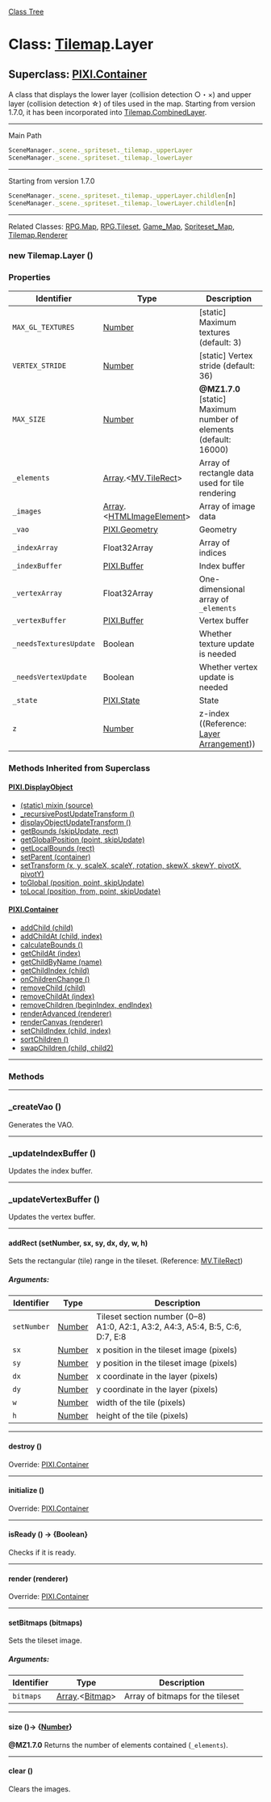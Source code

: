 [Class Tree](index.md)

# Class: [Tilemap](Tilemap.md).Layer

## Superclass: [PIXI.Container](PIXI.Container.md)

A class that displays the lower layer (collision detection ○・×) and upper layer (collision detection ☆) of tiles used in the map. 
Starting from version 1.7.0, it has been incorporated into [Tilemap.CombinedLayer](Tilemap.CombinedLayer.md).

---

Main Path
```js
SceneManager._scene._spriteset._tilemap._upperLayer
SceneManager._scene._spriteset._tilemap._lowerLayer
```

---

Starting from version 1.7.0
```js
SceneManager._scene._spriteset._tilemap._upperLayer.childlen[n]
SceneManager._scene._spriteset._tilemap._lowerLayer.childlen[n]
```

---

Related Classes: [RPG.Map](RPG.Map.md), [RPG.Tileset](RPG.Tileset.md), [Game_Map](Game_Map.md), [Spriteset_Map](Spriteset_Map.md),
[Tilemap.Renderer](Tilemap.Renderer.md)

### new Tilemap.Layer ()

### Properties

| Identifier | Type | Description |
| --- | --- | --- |
| `MAX_GL_TEXTURES` | [Number](Number.md) | [static] Maximum textures (default: 3) |
| `VERTEX_STRIDE` | [Number](Number.md) | [static] Vertex stride (default: 36) |
| `MAX_SIZE` | [Number](Number.md) | **@MZ1.7.0** [static] Maximum number of elements (default: 16000) |
| `_elements` | [Array](Array.md).&lt;[MV.TileRect](MV.TileRect.md)&gt;  | Array of rectangle data used for tile rendering |
| `_images` | [Array](Array.md).&lt;[HTMLImageElement](https://developer.mozilla.org/en-US/docs/Web/API/HTMLImageElement)&gt;  | Array of image data |
| `_vao` | [PIXI.Geometry](http://pixijs.download/v5.3.12/docs/PIXI.Geometry.html) | Geometry |
| `_indexArray` | Float32Array | Array of indices |
| `_indexBuffer` | [PIXI.Buffer](http://pixijs.download/v5.3.12/docs/PIXI.Buffer.html) | Index buffer |
| `_vertexArray` | Float32Array | One-dimensional array of `_elements` |
| `_vertexBuffer` | [PIXI.Buffer](http://pixijs.download/v5.3.12/docs/PIXI.Buffer.html) | Vertex buffer |
| `_needsTexturesUpdate` | Boolean | Whether texture update is needed |
| `_needsVertexUpdate` | Boolean | Whether vertex update is needed |
| `_state` | [PIXI.State](http://pixijs.download/v5.3.12/docs/PIXI.State.html) | State |
| `z` | [Number](Number.md) | z-index ((Reference: [Layer Arrangement](Tilemap.md#layer-arrangement)))|

### Methods Inherited from Superclass

#### [PIXI.DisplayObject](PIXI.DisplayObject.md)

* [(static) mixin (source)](PIXI.DisplayObject.md#static-mixin-source)
* [\_recursivePostUpdateTransform ()](PIXI.DisplayObject.md#_recursivepostupdatetransform-)
* [displayObjectUpdateTransform ()](PIXI.DisplayObject.md#displayobjectupdatetransform-)
* [getBounds (skipUpdate, rect)](PIXI.DisplayObject.md#getbounds-skipupdate-rect--pixirectangle)
* [getGlobalPosition (point, skipUpdate)](PIXI.DisplayObject.md#getglobalposition-point-skipupdate--pixipoint)
* [getLocalBounds (rect)](PIXI.DisplayObject.md#getlocalbounds-rect--pixirectangle)
* [setParent (container)](PIXI.DisplayObject.md#setparent-container--pixicontainer)
* [setTransform (x, y, scaleX, scaleY, rotation, skewX, skewY, pivotX, pivotY)](PIXI.DisplayObject.md#settransform-x-y-scalex-scaley-rotation-skewx-skewy-pivotx-pivoty--pixidisplayobject)
* [toGlobal (position, point, skipUpdate)](PIXI.DisplayObject.md#toglobal-position-point-skipupdate--pixipoint)
* [toLocal (position, from, point, skipUpdate)](PIXI.DisplayObject.md#tolocal-position-from-point-skipupdate--pixipoint)

#### [PIXI.Container](PIXI.Container.md)

* [addChild (child) ](PIXI.Container.md#addchild-child--pixidisplayobject)
* [addChildAt (child, index)](PIXI.Container.md#addchildat-child-index--pixidisplayobject)
* [calculateBounds ()](PIXI.Container.md#calculatebounds-)
* [getChildAt (index)](PIXI.Container.md#getchildat-index--pixidisplayobject)
* [getChildByName (name)](PIXI.Container.md#getchildbyname-name--pixidisplayobject)
* [getChildIndex (child)](PIXI.Container.md#getchildindex-child--pixidisplayobject)
* [onChildrenChange ()](PIXI.Container.md#onchildrenchange-)
* [removeChild (child)](PIXI.Container.md#removechild-child--pixidisplayobject)
* [removeChildAt (index)](PIXI.Container.md#removechildat-index--pixidisplayobject)
* [removeChildren (beginIndex, endIndex)](PIXI.Container.md#removechildren-beginindex-endindex--arraypixidisplayobject)
* [renderAdvanced (renderer)](PIXI.Container.md#renderadvanced-renderer)
* [renderCanvas (renderer)](PIXI.Container.md#rendercanvas-renderer)
* [setChildIndex (child, index)](PIXI.Container.md#setchildindex-child-index)
* [sortChildren ()](PIXI.Container.md#sortchildren-)
* [swapChildren (child, child2)](PIXI.Container.md#swapchildren-child-child2)

---

### Methods

---

### _createVao ()
Generates the VAO.

---

### _updateIndexBuffer ()
Updates the index buffer.

---

### _updateVertexBuffer ()
Updates the vertex buffer.

---

#### addRect (setNumber, sx, sy, dx, dy, w, h)
Sets the rectangular (tile) range in the tileset. (Reference: [MV.TileRect](MV.TileRect.md))

##### Arguments:

| Identifier | Type | Description |
| --- | --- | --- |
| `setNumber` | [Number](Number.md) | Tileset section number (0–8)<br />A1:0, A2:1, A3:2, A4:3, A5:4, B:5, C:6, D:7, E:8 |
| `sx` | [Number](Number.md) | x position in the tileset image (pixels) |
| `sy` | [Number](Number.md) | y position in the tileset image (pixels) |
| `dx` | [Number](Number.md) | x coordinate in the layer (pixels) |
| `dy` | [Number](Number.md) | y coordinate in the layer (pixels) |
| `w` | [Number](Number.md) | width of the tile (pixels) |
| `h` | [Number](Number.md) | height of the tile (pixels) |

---

#### destroy ()
Override: [PIXI.Container](PIXI.Container.md#destroy-)

---

#### initialize ()
Override: [PIXI.Container](PIXI.Container.md#initialize-)

---

#### isReady () → {Boolean}
Checks if it is ready.

---

#### render (renderer)
Override: [PIXI.Container](PIXI.Container.md#render-renderer)

---

#### setBitmaps (bitmaps)
Sets the tileset image.

##### Arguments:

| Identifier | Type | Description |
| --- | --- | --- |
| `bitmaps` | [Array](Array.md).&lt;[Bitmap](Bitmap.md)&gt; | Array of bitmaps for the tileset |

---

#### size ()→ {[Number](Number.md)}
**@MZ1.7.0** Returns the number of elements contained (`_elements`).

---

#### clear ()
Clears the images.
